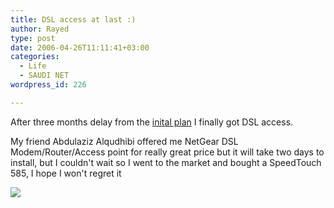 ```yaml
---
title: DSL access at last :)
author: Rayed
type: post
date: 2006-04-26T11:11:41+03:00
categories:
  - Life
  - SAUDI NET
wordpress_id: 226

---
```


After three months delay from the [inital plan](/posts/2005/12/finally-dsl-access/) I finally got DSL access.

My friend Abdulaziz Alqudhibi offered me NetGear DSL Modem/Router/Access point for really great price but it will take two days to install, but I couldn't wait so I went to the market and bought a SpeedTouch 585, I hope I won't regret it

<a href="http://www.speedtouch.com/prod585.htm"><img src="/upload/2006-04-26/ST585.jpg" border="0" /></a>

